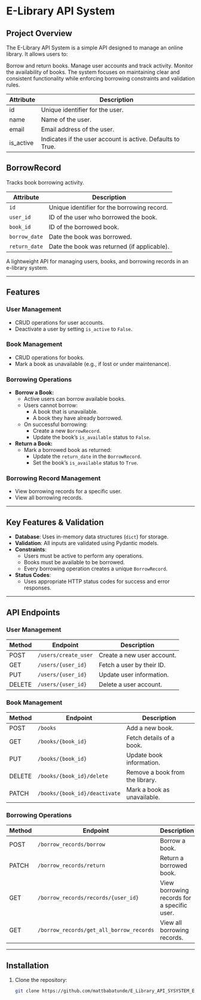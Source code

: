 # **E-Library API System**
## Project Overview
The E-Library API System is a simple API designed to manage an online library. It allows users to:

Borrow and return books.
Manage user accounts and track activity.
Monitor the availability of books.
The system focuses on maintaining clear and consistent functionality while enforcing borrowing constraints and validation rules.

| Attribute   | Description                                      |
|-------------|--------------------------------------------------|
| id          | Unique identifier for the user.                 |
| name        | Name of the user.                               |
| email       | Email address of the user.                      |
| is_active   | Indicates if the user account is active. Defaults to True. |


## BorrowRecord

Tracks book borrowing activity.

| Attribute    | Description                                     |
|--------------|-------------------------------------------------|
| `id`         | Unique identifier for the borrowing record.     |
| `user_id`    | ID of the user who borrowed the book.           |
| `book_id`    | ID of the borrowed book.                        |
| `borrow_date`| Date the book was borrowed.                     |
| `return_date`| Date the book was returned (if applicable).     |






A lightweight API for managing users, books, and borrowing records in an e-library system.

---

## **Features**

### **User Management**
- CRUD operations for user accounts.
- Deactivate a user by setting `is_active` to `False`.

### **Book Management**
- CRUD operations for books.
- Mark a book as unavailable (e.g., if lost or under maintenance).

### **Borrowing Operations**
- **Borrow a Book:**
  - Active users can borrow available books.
  - Users cannot borrow:
    - A book that is unavailable.
    - A book they have already borrowed.
  - On successful borrowing:
    - Create a new `BorrowRecord`.
    - Update the book’s `is_available` status to `False`.
- **Return a Book:**
  - Mark a borrowed book as returned:
    - Update the `return_date` in the `BorrowRecord`.
    - Set the book’s `is_available` status to `True`.

### **Borrowing Record Management**
- View borrowing records for a specific user.
- View all borrowing records.

---

## **Key Features & Validation**

- **Database**: Uses in-memory data structures (`dict`) for storage.
- **Validation**: All inputs are validated using Pydantic models.
- **Constraints**:
  - Users must be active to perform any operations.
  - Books must be available to be borrowed.
  - Every borrowing operation creates a unique `BorrowRecord`.
- **Status Codes**:
  - Uses appropriate HTTP status codes for success and error responses.

---

## **API Endpoints**

### **User Management**
| Method | Endpoint                        | Description                           |
|--------|---------------------------------|---------------------------------------|
| POST   | `/users/create_user`                        | Create a new user account.            |
| GET    | `/users/{user_id}`              | Fetch a user by their ID.             |
| PUT    | `/users/{user_id}`              | Update user information.              |
| DELETE | `/users/{user_id}`              | Delete a user account.                |

### **Book Management**
| Method | Endpoint                               | Description                           |
|--------|----------------------------------------|---------------------------------------|
| POST   | `/books`                               | Add a new book.                       |
| GET    | `/books/{book_id}`                     | Fetch details of a book.              |
| PUT    | `/books/{book_id}`                     | Update book information.              |
| DELETE | `/books/{book_id}/delete`                     | Remove a book from the library.       |
| PATCH  | `/books/{book_id}/deactivate`    | Mark a book as unavailable.           |


### **Borrowing Operations**
| Method | Endpoint                      | Description                                 |
|--------|-------------------------------|---------------------------------------------|
| POST   | `/borrow_records/borrow`                     | Borrow a book.                              |
| PATCH  | `/borrow_records/return`  | Return a borrowed book.                     |
| GET    | `/borrow_records/records/{user_id}`          | View borrowing records for a specific user. |
| GET    | `/borrow_records/get_all_borrow_records`                    | View all borrowing records.                 |

---

## **Installation**

1. Clone the repository:
   ```bash
   git clone https://github.com/mattbabatunde/E_Library_API_SYSYSTEM_EXAM
